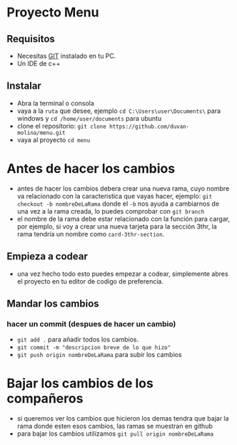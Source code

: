 # Proyecto Menu
## Requisitos
- Necesitas [GIT](https://git-scm.com/) instalado en tu PC.
- Un IDE de c++

## Instalar
- Abra la terminal o consola
- vaya a la `ruta` que desee, ejemplo `cd C:\Users\user\Documents\` para windows y `cd /home/user/documents` para ubuntu
- clone el repositorio: `git clone https://github.com/duvan-molina/menu.git`
- vaya al proyecto `cd menu`

# Antes de hacer los cambios
- antes de hacer los cambios debera crear una nueva rama, cuyo nombre va relacionado con la caracteristica que vayas hacer, ejemplo:  `git checkout -b nombreDeLaRama` donde el `-b` nos ayuda a cambiarnos de una vez a la rama creada, lo puedes comprobar con `git branch`
- el nombre de la rama debe estar relacionado con la función para cargar, por ejemplo, si voy a crear una nueva tarjeta para la sección 3thr, la rama tendría un nombre como `card-3thr-section`.

## Empieza a codear 
  - una vez hecho todo esto puedes empezar a codear, simplemente abres el proyecto en tu editor de codigo de preferencia.
  
## Mandar los cambios

### hacer un commit (despues de hacer un cambio)
- `git add .` para añadir todos los cambios.
- `git commit -m "descripcion breve de lo que hizo"`
- `git push origin nombreDeLaRama` para subir los cambios

 # Bajar los cambios de los compañeros
 
 - si queremos ver los cambios que hicieron los demas tendra que bajar la rama donde esten esos cambios, las ramas se muestran en github
 - para bajar los cambios utilizamos `git pull origin nombreDeLaRama`
